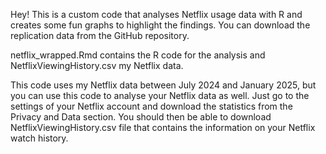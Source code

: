Hey! This is a custom code that analyses Netflix usage data with R and creates some fun graphs to highlight the findings. You can download the replication data from the GitHub repository. 

netflix_wrapped.Rmd contains the R code for the analysis and NetflixViewingHistory.csv my Netflix data. 

This code uses my Netflix data between July 2024 and January 2025, but you can use this code to analyse your Netflix data as well. Just go to the settings of your Netflix account and download the statistics from the Privacy and Data section. You should then be able to download NetflixViewingHistory.csv file that contains the information on your Netflix watch history. 
